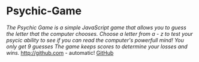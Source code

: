 # Psychic-Game
*The Psychic Game is a simple JavaScript game that allows you to guess the letter that the computer chooses.
Choose a letter from a - z to test your psycic ability to see if you can read the computer's powerfull mind!
You only get 9 guesses
The game keeps scores to determine your losses and wins.*
http://github.com - automatic!
[GitHub](file:///Users/mgikanga/projects/Psychic-Game/index.html)
